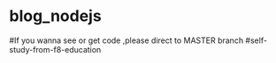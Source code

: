 # blog_nodejs


#If you wanna see or get code ,please direct to MASTER branch
<space><space>
#self-study-from-f8-education
